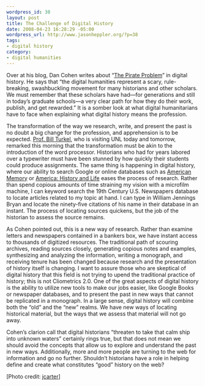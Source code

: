 ```yaml
--- 
wordpress_id: 38
layout: post
title: The Challenge of Digital History
date: 2008-04-23 16:28:29 -05:00
wordpress_url: http://www.jasonheppler.org/?p=38
tags:
- digital history
category:
- digital humanities
---
```

Over at his blog, Dan Cohen  writes about “<a href="http://www.dancohen.org/2008/04/22/the-pirate-problem/">The  Pirate Problem</a>” in digital history. He says that “the digital  humanities represent a scary, rule-breaking, swashbuckling movement for  many historians and other scholars. We must remember that these scholars  have had—for generations and still in today’s graduate schools—a very  clear path for how they do their work, publish, and get rewarded.” It is  a somber look at what digital humanitarians have to face when  explaining what digital history means the profession.

The transformation of the way we research, write,  and present the past is no doubt a big change for the profession, and  apprehension is to be expected. <a href="http://digitalhistoryhacks.blogspot.com/">Prof. Bill Turkel</a>,  who is visiting UNL today and tomorrow, remarked this morning that the  transformation must be akin to the introduction of the word processor.  Historians who had for years labored over a typewriter must have been  stunned by how quickly their students could produce assignments. The  same thing is happening in digital history, where our ability to search  Google or online databases such as <a href="http://memory.loc.gov/ammem/index.html">American Memory</a> or  <a href="http://serials.abc-clio.com/active/resource/page/aboutAHL.html">America:  History and Life</a> eases the process of research. Rather than spend  copious amounts of time straining my vision with a microfilm machine, I  can keyword search the 19th Century U.S. Newspapers database to locate  articles related to my topic at hand. I can type in William Jennings  Bryan and locate the ninety-five citations of his name in their database  in an instant. The process of locating sources quickens, but the job of  the historian to assess the source remains.

As Cohen pointed out, this is a new way of  research. Rather than examine letters and newspapers contained in a  bankers box, we have instant access to thousands of digitized resources.  The traditional path of scouring archives, reading sources closely,  generating copious notes and examples, synthesizing and analyzing the  information, writing a monograph, and receiving tenure has been changed  because research and the presentation of history itself is changing.  I  want to assure those who are skeptical of digital history that this  field is not trying to upend the traditional practice of history; this  is not Cliometrics 2.0. One of the great aspects of digital history is  the ability to utilize new tools to make our jobs easier, like Google  Books or newspaper databases, and to present the past in new ways that  cannot be replicated in a monograph. In a large sense, digital history  will combine both the “old” and the “new” realms. We have new ways of  locating historical material, but the ways that we assess that material  will not go away.

Cohen’s clarion call that digital historians  “threaten to take that calm ship into unknown waters” certainly rings  true, but that does not mean we should avoid the concepts that allow us  to explore and understand the past in new ways. Additionally, more and  more people are turning to the web for information and go no further.  Shouldn’t historians have a role in helping define and create what  constitutes “good” history on the web?

[Photo credit: <a href="http://www.flickr.com/photos/jcarter/2214384025/">jcarter</a>]

